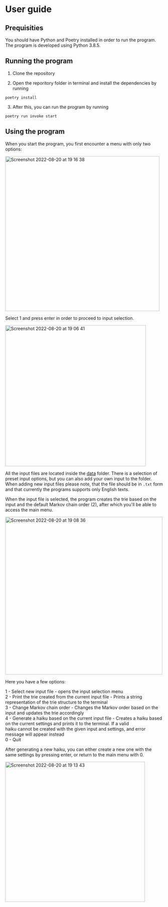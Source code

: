 # User guide

## Prequisities

You should have Python and Poetry installed in order to run the program. The program is developed using Python 3.8.5.

## Running the program

1. Clone the repository

2. Open the reporitory folder in terminal and install the dependencies by running

`poetry install`

3. After this, you can run the program by running

`poetry run invoke start`

## Using the program

When you start the program, you first encounter a menu with only two options:

<img width="492" alt="Screenshot 2022-08-20 at 19 16 38" src="https://user-images.githubusercontent.com/32310572/185756464-95c89b1f-3244-4ed5-b11a-3c0b8ef957a8.png">


Select 1 and press enter in order to proceed to input selection. 

<img width="448" alt="Screenshot 2022-08-20 at 19 06 41" src="https://user-images.githubusercontent.com/32310572/185756503-5b437ec9-7aea-4a46-8c4f-1ccc5cbf2a6a.png">


All the input files are located inside the [data](https://github.com/picada/haikov/tree/main/data) folder. There is a selection of preset input options, but you can also add your own input
to the folder. When adding new input files please note, that the file should be in `.txt` form and that currently the programs supports only
English texts.

When the input file is selected, the program creates the trie based on the input and the default Markov chain order (2), after which you'll be able to
access the main menu.

<img width="501" alt="Screenshot 2022-08-20 at 19 08 36" src="https://user-images.githubusercontent.com/32310572/185756518-7ed9b832-0d82-4095-8664-53c589e10a52.png">


Here you have a few options:

1 - Select new input file - opens the input selection menu     
2 - Print the trie created from the current input file - Prints a string representation of the trie structure to the terminal      
3 - Change Markov chain order - Changes the Markov order based on the input and updates the trie accordingly      
4 - Generate a haiku based on the current input file - Creates a haiku based on the current settings and prints it to the terminal. If a valid      
    haiku cannot be created with the given input and settings, and error message will appear instead      
0 - Quit

After generating a new haiku, you can either create a new one with the same settings by pressing enter, or return to the main menu with 0.

<img width="445" alt="Screenshot 2022-08-20 at 19 13 43" src="https://user-images.githubusercontent.com/32310572/185756443-4fa970b1-a23e-46f8-9a82-ddbd5c3f28da.png">

